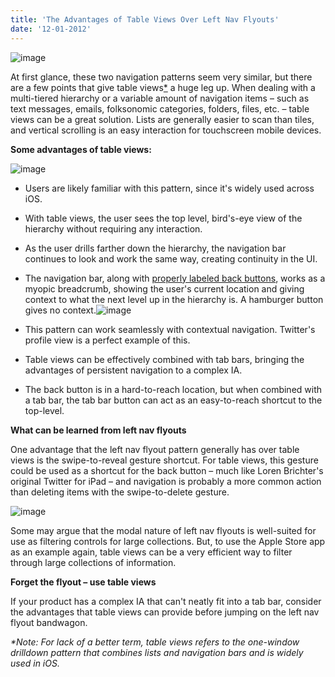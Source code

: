 ```yaml
---
title: 'The Advantages of Table Views Over Left Nav Flyouts'
date: '12-01-2012'
---
```


![image](http://jxnblk.com/images/TableViewsAndBasementsIllustration.png)

At first glance, these two navigation patterns seem very similar, but there are a few points that give table views[*]() a huge leg up. When dealing with a multi-tiered hierarchy or a variable amount of navigation items – such as text messages, emails, folksonomic categories, folders, files, etc. – table views can be a great solution. Lists are generally easier to scan than tiles, and vertical scrolling is an easy interaction for touchscreen mobile devices.


**Some advantages of table views:**

![image](http://jxnblk.com/images/SettingsApp.png)

- Users are likely familiar with this pattern, since it's widely used across iOS.
- With table views, the user sees the top level, bird's-eye view of the hierarchy without requiring any interaction.
- As the user drills farther down the hierarchy, the navigation bar continues to look and work the same way, creating continuity in the UI.
- The navigation bar, along with [properly labeled back buttons](http://mrgan.tumblr.com/post/10492926111/labeling-the-back-button), works as a myopic breadcrumb, showing the user's current location and giving context to what the next level up in the hierarchy is. A hamburger button gives no context.![image](http://jxnblk.com/images/TwitterProfile.png)

- This pattern can work seamlessly with contextual navigation. Twitter's profile view is a perfect example of this.
- Table views can be effectively combined with tab bars, bringing the advantages of persistent navigation to a complex IA.
- The back button is in a hard-to-reach location, but when combined with a tab bar, the tab bar button can act as an easy-to-reach shortcut to the top-level.

**What can be learned from left nav flyouts**

One advantage that the left nav flyout pattern generally has over table views is the swipe-to-reveal gesture shortcut. For table views, this gesture could be used as a shortcut for the back button – much like Loren Brichter's original Twitter for iPad – and navigation is probably a more common action than deleting items with the swipe-to-delete gesture.

![image](http://jxnblk.com/images/AppleStoreApp.png)

Some may argue that the modal nature of left nav flyouts is well-suited for use as filtering controls for large collections. But, to use the Apple Store app as an example again, table views can be a very efficient way to filter through large collections of information.

**Forget the flyout – use table views**

If your product has a complex IA that can't neatly fit into a tab bar, consider the advantages that table views can provide before jumping on the left nav flyout bandwagon.

_*Note: For lack of a better term, table views refers to the one-window drilldown pattern that combines lists and navigation bars and is widely used in iOS._


